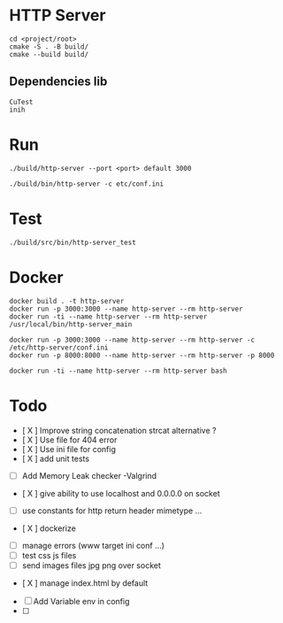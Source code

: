 # HTTP Server

```
cd <project/root>
cmake -S . -B build/
cmake --build build/
```

## Dependencies lib

```
CuTest 
inih
```

# Run

```
./build/http-server --port <port> default 3000

./build/bin/http-server -c etc/conf.ini
```

# Test

```
./build/src/bin/http-server_test
```

# Docker

```
docker build . -t http-server
docker run -p 3000:3000 --name http-server --rm http-server
docker run -ti --name http-server --rm http-server /usr/local/bin/http-server_main

docker run -p 3000:3000 --name http-server --rm http-server -c /etc/http-server/conf.ini
docker run -p 8000:8000 --name http-server --rm http-server -p 8000

docker run -ti --name http-server --rm http-server bash
```

# Todo

- [ X ] Improve string concatenation strcat alternative ?
- [ X ] Use file for 404 error
- [ X ] Use ini file for config
- [ X ] add unit tests
- [ ] Add Memory Leak checker -Valgrind
- [ X ] give ability to use localhost and 0.0.0.0 on socket
- [ ] use constants for http return header mimetype ...
- [ X ] dockerize
- [ ] manage errors (www target ini conf ...)
- [ ] test css js files
- [ ] send images files jpg png over socket
- [ X ] manage index.html by default
- [ ] Add Variable env in config
- [ ] 
